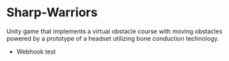 # Sharp-Warriors
Unity game that implements a virtual obstacle course with moving obstacles powered by a prototype of a headset utilizing bone conduction technology.
- Webhook test
